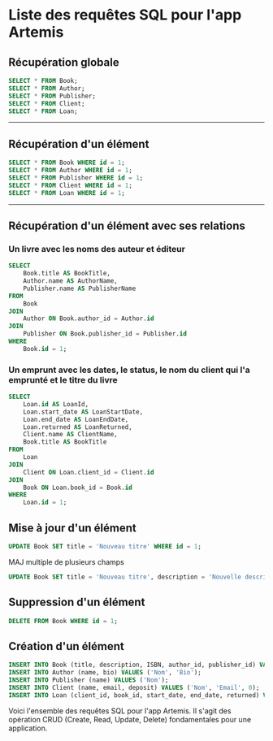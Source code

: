 # Liste des requêtes SQL pour l'app Artemis

## Récupération globale

```sql
SELECT * FROM Book;
SELECT * FROM Author;
SELECT * FROM Publisher;
SELECT * FROM Client;
SELECT * FROM Loan;
```
---

## Récupération d'un élément

```sql
SELECT * FROM Book WHERE id = 1;
SELECT * FROM Author WHERE id = 1;
SELECT * FROM Publisher WHERE id = 1;
SELECT * FROM Client WHERE id = 1;
SELECT * FROM Loan WHERE id = 1;
```
---

## Récupération d'un élément avec ses relations

### Un livre avec les noms des auteur et éditeur

```sql
SELECT
    Book.title AS BookTitle,
    Author.name AS AuthorName,
    Publisher.name AS PublisherName
FROM
    Book
JOIN
    Author ON Book.author_id = Author.id
JOIN
    Publisher ON Book.publisher_id = Publisher.id
WHERE
    Book.id = 1;
```

### Un emprunt avec les dates, le status, le nom du client qui l'a emprunté et le titre du livre

```sql
SELECT
    Loan.id AS LoanId,
    Loan.start_date AS LoanStartDate,
    Loan.end_date AS LoanEndDate,
    Loan.returned AS LoanReturned,
    Client.name AS ClientName,
    Book.title AS BookTitle
FROM
    Loan
JOIN
    Client ON Loan.client_id = Client.id
JOIN
    Book ON Loan.book_id = Book.id
WHERE
    Loan.id = 1;
```

## Mise à jour d'un élément

```sql
UPDATE Book SET title = 'Nouveau titre' WHERE id = 1;
```
MAJ multiple de plusieurs champs

```sql
UPDATE Book SET title = 'Nouveau titre', description = 'Nouvelle description' WHERE id = 1;
```

## Suppression d'un élément

```sql
DELETE FROM Book WHERE id = 1;
```

## Création d'un élément

```sql
INSERT INTO Book (title, description, ISBN, author_id, publisher_id) VALUES ('Titre', 'Description', 'ISBN', 1, 1);
INSERT INTO Author (name, bio) VALUES ('Nom', 'Bio');
INSERT INTO Publisher (name) VALUES ('Nom');
INSERT INTO Client (name, email, deposit) VALUES ('Nom', 'Email', 0);
INSERT INTO Loan (client_id, book_id, start_date, end_date, returned) VALUES (1, 1, '2020-01-01', '2020-01-01', 0);
```

Voici l'ensemble des requêtes SQL pour l'app Artemis. Il s'agit des opération CRUD (Create, Read, Update, Delete) fondamentales pour une application.